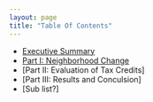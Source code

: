 ```yaml
---
layout: page
title: "Table Of Contents"
---
```


- [Executive Summary](https://github.com/R-Class/cpp-528-fall-2021-group-03/blob/main/exec/)
- [Part I: Neighborhood Change](https://github.com/R-Class/cpp-528-fall-2021-group-03/blob/main/analysis/part_i.md)
- [Part II: Evaluation of Tax Credits]
- [Part III: Results and Conculsion]
 - [Sub list?]
